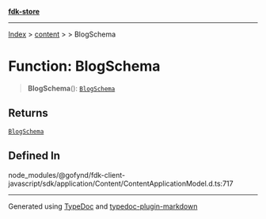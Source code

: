 [**fdk-store**](../../../README.md)
***

[Index](../../../API.md) > [content](../../README.md) > [<internal>](../README.md) > BlogSchema

# Function: BlogSchema

> **BlogSchema**(): [`BlogSchema`](../type-aliases/type-alias.BlogSchema.md)

## Returns

[`BlogSchema`](../type-aliases/type-alias.BlogSchema.md)

## Defined In

node\_modules/@gofynd/fdk-client-javascript/sdk/application/Content/ContentApplicationModel.d.ts:717

***
Generated using [TypeDoc](https://typedoc.org/) and [typedoc-plugin-markdown](https://www.npmjs.com/package/typedoc-plugin-markdown)
